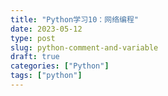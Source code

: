 ```yaml
---
title: "Python学习10：网络编程"
date: 2023-05-12
type: post
slug: python-comment-and-variable
draft: true
categories: ["Python"]
tags: ["python"]
---
```

